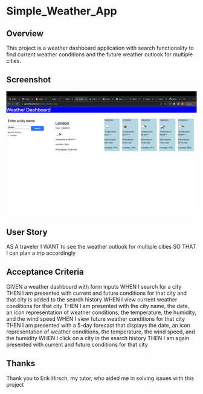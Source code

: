 # Simple_Weather_App

## Overview

This project is a weather dashboard application with search functionality to find current weather conditions and the future weather outlook for multiple cities.

## Screenshot

![Alt text](/assets/Screen%20Shot%202023-11-05%20at%203.12.08%20PM.png "Weather App")

## User Story

AS A traveler
I WANT to see the weather outlook for multiple cities
SO THAT I can plan a trip accordingly

## Acceptance Criteria

GIVEN a weather dashboard with form inputs
WHEN I search for a city
THEN I am presented with current and future conditions for that city and that city is added to the search history
WHEN I view current weather conditions for that city
THEN I am presented with the city name, the date, an icon representation of weather conditions, the temperature, the humidity, and the wind speed
WHEN I view future weather conditions for that city
THEN I am presented with a 5-day forecast that displays the date, an icon representation of weather conditions, the temperature, the wind speed, and the humidity
WHEN I click on a city in the search history
THEN I am again presented with current and future conditions for that city

## Thanks

Thank you to Erik Hirsch, my tutor, who aided me in solving issues with this project
